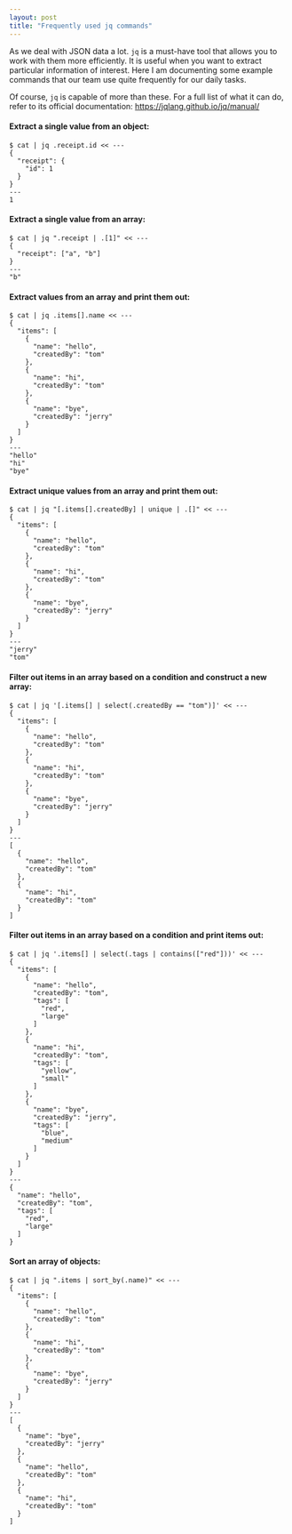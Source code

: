 ```yaml
---
layout: post
title: "Frequently used jq commands"
---
```


As we deal with JSON data a lot. `jq` is a must-have tool that allows you to work with them more efficiently. It is useful when you want to extract particular information of interest. Here I am documenting some example commands that our team use quite frequently for our daily tasks.

Of course, `jq` is capable of more than these. For a full list of what it can do, refer to its official documentation: https://jqlang.github.io/jq/manual/

#### Extract a single value from an object:
```
$ cat | jq .receipt.id << ---
{
  "receipt": {
    "id": 1
  }
}
---
1
```

####  Extract a single value from an array:
```
$ cat | jq ".receipt | .[1]" << ---
{
  "receipt": ["a", "b"]
}
---
"b"
```

#### Extract values from an array and print them out:
```
$ cat | jq .items[].name << ---
{
  "items": [
    {
      "name": "hello",
      "createdBy": "tom"
    },
    {
      "name": "hi",
      "createdBy": "tom"
    },
    {
      "name": "bye",
      "createdBy": "jerry"
    }
  ]
}
---
"hello"
"hi"
"bye"
```

#### Extract unique values from an array and print them out:
```
$ cat | jq "[.items[].createdBy] | unique | .[]" << ---
{
  "items": [
    {
      "name": "hello",
      "createdBy": "tom"
    },
    {
      "name": "hi",
      "createdBy": "tom"
    },
    {
      "name": "bye",
      "createdBy": "jerry"
    }
  ]
}
---
"jerry"
"tom"
```

#### Filter out items in an array based on a condition and construct a new array:
```
$ cat | jq '[.items[] | select(.createdBy == "tom")]' << ---
{
  "items": [
    {
      "name": "hello",
      "createdBy": "tom"
    },
    {
      "name": "hi",
      "createdBy": "tom"
    },
    {
      "name": "bye",
      "createdBy": "jerry"
    }
  ]
}
---
[
  {
    "name": "hello",
    "createdBy": "tom"
  },
  {
    "name": "hi",
    "createdBy": "tom"
  }
]
```

#### Filter out items in an array based on a condition and print items out:
```
$ cat | jq '.items[] | select(.tags | contains(["red"]))' << ---
{
  "items": [
    {
      "name": "hello",
      "createdBy": "tom",
      "tags": [
        "red",
        "large"
      ]
    },
    {
      "name": "hi",
      "createdBy": "tom",
      "tags": [
        "yellow",
        "small"
      ]
    },
    {
      "name": "bye",
      "createdBy": "jerry",
      "tags": [
        "blue",
        "medium"
      ]
    }
  ]
}
---
{
  "name": "hello",
  "createdBy": "tom",
  "tags": [
    "red",
    "large"
  ]
}
```

#### Sort an array of objects:
```
$ cat | jq ".items | sort_by(.name)" << ---
{
  "items": [
    {
      "name": "hello",
      "createdBy": "tom"
    },
    {
      "name": "hi",
      "createdBy": "tom"
    },
    {
      "name": "bye",
      "createdBy": "jerry"
    }
  ]
}
---
[
  {
    "name": "bye",
    "createdBy": "jerry"
  },
  {
    "name": "hello",
    "createdBy": "tom"
  },
  {
    "name": "hi",
    "createdBy": "tom"
  }
]
```
